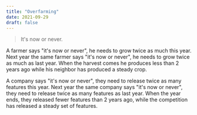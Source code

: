 ```yaml
---
title: "Overfarming"
date: 2021-09-29
draft: false
---
```


> It's now or never.

A farmer says "it's now or never", he needs to grow twice as much this year. Next year the same farmer says "it's now or never", he needs to grow twice as much as last year. When the harvest comes he produces less than 2 years ago while his neighbor has produced a steady crop.

A company says "it's now or never", they need to release twice as many features this year. Next year the same company says "it's now or never", they need to release twice as many features as last year. When the year ends, they released fewer features than 2 years ago, while the competition has released a steady set of features.
